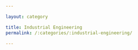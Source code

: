 ```yaml
---

layout: category

title: Industrial Engineering
permalink: /:categories/:industrial-engineering/

---
```

